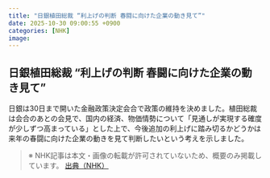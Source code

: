 ```yaml
---
title: "日銀植田総裁 “利上げの判断 春闘に向けた企業の動き見て”"
date: 2025-10-30 09:00:55 +0900
categories: [NHK]
image: 
---
```

## 日銀植田総裁 “利上げの判断 春闘に向けた企業の動き見て”

日銀は30日まで開いた金融政策決定会合で政策の維持を決めました。植田総裁は会合のあとの会見で、国内の経済、物価情勢について「見通しが実現する確度が少しずつ高まっている」とした上で、今後追加の利上げに踏み切るかどうかは来年の春闘に向けた企業の動きを見て判断したいという考えを示しました。

> ※ NHK記事は本文・画像の転載が許可されていないため、概要のみ掲載しています。
[出典（NHK）](http://www3.nhk.or.jp/news/html/20251030/k10014963121000.html)
